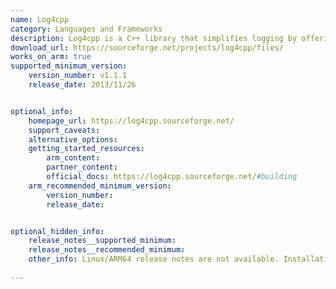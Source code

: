 ```yaml
---
name: Log4cpp
category: Languages and Frameworks
description: Log4cpp is a C++ library that simplifies logging by offering various options to track application events and errors. It helps developers monitor and troubleshoot their code efficiently.
download_url: https://sourceforge.net/projects/log4cpp/files/
works_on_arm: true
supported_minimum_version:
    version_number: v1.1.1
    release_date: 2013/11/26


optional_info:
    homepage_url: https://log4cpp.sourceforge.net/
    support_caveats:
    alternative_options:
    getting_started_resources:
        arm_content: 
        partner_content: 
        official_docs: https://log4cpp.sourceforge.net/#building
    arm_recommended_minimum_version:
        version_number: 
        release_date:


optional_hidden_info:
    release_notes__supported_minimum: 
    release_notes__recommended_minimum:
    other_info: Linux/ARM64 release notes are not available. Installation and testing are done using source code.
    
---
```

